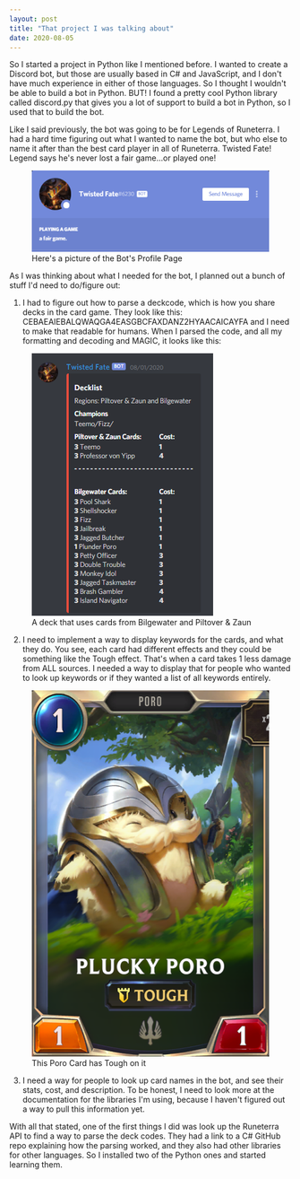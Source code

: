 ```yaml
---
layout: post
title: "That project I was talking about"
date: 2020-08-05
---
```


So I started a project in Python like I mentioned before. I wanted to create a Discord bot, but those are usually based in C# and JavaScript, and I don't have much experience in either of those languages. So I thought I wouldn't be able to build a bot in Python. BUT! I found a pretty cool Python library called discord.py that gives you a lot of support to build a bot in Python, so I used that to build the bot. 

Like I said previously, the bot was going to be for Legends of Runeterra. I had a hard time figuring out what I wanted to name the bot, but who else to name it after than the best card player in all of Runeterra. Twisted Fate! Legend says he's never lost a fair game...or played one!

<figure>
    <img src="/images/blog3/bot.png" alt="A picture of the bot's profile menu" class="center">
    <figcaption>Here's a picture of the Bot's Profile Page</figcaption>
</figure>

As I was thinking about what I needed for the bot, I planned out a bunch of stuff I'd need to do/figure out: 

1. I had to figure out how to parse a deckcode, which is how you share decks in the card game. They look like this: CEBAEAIEBALQWAQGA4EASGBCFAXDANZ2HYAACAICAYFA
and I need to make that readable for humans. When I parsed the code, and all my formatting and decoding and MAGIC, it looks like this:

<figure>
    <img src="/images/blog3/deckembed.png" alt="A picture of a deck code that has been parsed" height="468" width="324" class="center">
    <figcaption>A deck that uses cards from Bilgewater and Piltover & Zaun</figcaption>
</figure>

2. I need to implement a way to display keywords for the cards, and what they do. You see, each card had different effects and they could be something like the Tough effect. That's when a card takes 1 less damage from ALL sources. I needed a way to display that for people who wanted to look up keywords or if they wanted a list of all keywords entirely.

<figure>
    <img src="/images/blog3/tough.png" alt="A picture of a card that has the tough keyword" height="653" width="451" class="center">
    <figcaption>This Poro Card has Tough on it</figcaption>
</figure>

3. I need a way for people to look up card names in the bot, and see their stats, cost, and description. To be honest, I need to look more at the documentation for the libraries I'm using, because I haven't figured out a way to pull this information yet. 

With all that stated, one of the first things I did was look up the Runeterra API to find a way to parse the deck codes. They had a link to a C# GitHub repo explaining how the parsing worked, and they also had other libraries for other languages. So I installed two of the Python ones and started learning them. 